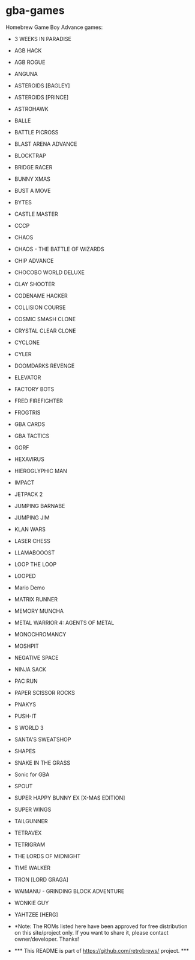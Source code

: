 # gba-games
Homebrew Game Boy Advance games:

- 3 WEEKS IN PARADISE<br />
- AGB HACK<br />
- AGB ROGUE<br />
- ANGUNA<br />
- ASTEROIDS [BAGLEY]<br />
- ASTEROIDS [PRINCE]<br />
- ASTROHAWK<br />
- BALLE<br />
- BATTLE PICROSS<br />
- BLAST ARENA ADVANCE<br />
- BLOCKTRAP<br />
- BRIDGE RACER<br />
- BUNNY XMAS<br />
- BUST A MOVE<br />
- BYTES<br />
- CASTLE MASTER<br />
- CCCP<br />
- CHAOS<br />
- CHAOS - THE BATTLE OF WIZARDS<br />
- CHIP ADVANCE<br />
- CHOCOBO WORLD DELUXE<br />
- CLAY SHOOTER<br />
- CODENAME HACKER<br />
- COLLISION COURSE<br />
- COSMIC SMASH CLONE<br />
- CRYSTAL CLEAR CLONE<br />
- CYCLONE<br />
- CYLER<br />
- DOOMDARKS REVENGE<br />
- ELEVATOR<br />
- FACTORY BOTS<br />
- FRED FIREFIGHTER<br />
- FROGTRIS<br />
- GBA CARDS<br />
- GBA TACTICS<br />
- GORF<br />
- HEXAVIRUS<br />
- HIEROGLYPHIC MAN<br />
- IMPACT<br />
- JETPACK 2<br />
- JUMPING BARNABE<br />
- JUMPING JIM<br />
- KLAN WARS<br />
- LASER CHESS<br />
- LLAMABOOOST<br />
- LOOP THE LOOP<br />
- LOOPED<br />
- Mario Demo<br />
- MATRIX RUNNER<br />
- MEMORY MUNCHA<br />
- METAL WARRIOR 4: AGENTS OF METAL<br />
- MONOCHROMANCY<br />
- MOSHPIT<br />
- NEGATIVE SPACE<br />
- NINJA SACK<br />
- PAC RUN<br />
- PAPER SCISSOR ROCKS<br />
- PNAKYS<br />
- PUSH-IT<br />
- S WORLD 3<br />
- SANTA'S SWEATSHOP<br />
- SHAPES<br />
- SNAKE IN THE GRASS<br />
- Sonic for GBA<br />
- SPOUT<br />
- SUPER HAPPY BUNNY EX [X-MAS EDITION]<br />
- SUPER WINGS<br />
- TAILGUNNER<br />
- TETRAVEX<br />
- TETRIGRAM<br />
- THE LORDS OF MIDNIGHT<br />
- TIME WALKER<br />
- TRON [LORD GRAGA]<br />
- WAIMANU - GRINDING BLOCK ADVENTURE<br />
- WONKIE GUY<br />
- YAHTZEE [HERG]<br />


- *Note: The ROMs listed here have been approved for free distribution on this site/project only. If you want to share it, please contact owner/developer. Thanks!

- *** This README is part of https://github.com/retrobrews/ project. ***
